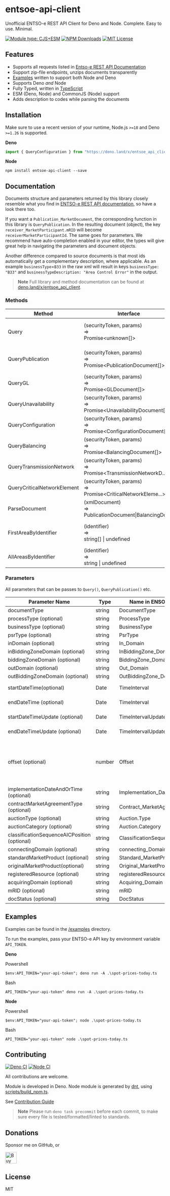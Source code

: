 # entsoe-api-client

Unofficial ENTSO-e REST API Client for Deno and Node. Complete. Easy to use. Minimal.

[![Module type: CJS+ESM](https://img.shields.io/badge/npm-cjs%2Besm-brightgreen)](https://www.npmjs.org/package/entsoe-api-client)
[![NPM Downloads](https://img.shields.io/npm/dm/entsoe-api-client.svg)](https://www.npmjs.org/package/entsoe-api-client)
[![MIT License](https://img.shields.io/badge/license-MIT-blue.svg)](https://github.com/Hexagon/entsoe-api-client/blob/master/LICENSE) 


## Features

  * Supports all requests listed in [Entso-e REST API Documentation](https://transparency.entsoe.eu/content/static_content/Static%20content/web%20api/Guide.html)
  * Support zip-file endpoints, unzips documents transparently
  * [Examples](/examples) written to support both Node and Deno
  * Supports Deno *and* Node
  * Fully Typed, written in [TypeScript](https://www.typescriptlang.org/)
  * ESM (Deno, Node) and CommonJS (Node) support
  * Adds description to codes while parsing the documents


## Installation

Make sure to use a recent version of your runtime, Node.js `>=18` and Deno `>=1.26` is supported.

**Deno**
```javascript
import { QueryConfiguration } from "https://deno.land/x/entsoe_api_client/mod.ts";
```

**Node**
```
npm install entsoe-api-client --save
```


## Documentation

Documents structure and parameters returned by this library closely resemble what you find in [ENTSO-e REST API documentation](https://transparency.entsoe.eu/content/static_content/Static%20content/web%20api/Guide.html), so have a look there too.

If you want a `Publication_MarketDocument`, the corresponding function in this library is `QueryPublication`. In the resulting document (object), the key `receiver_MarketParticipant.mRID` will become `receiverMarketParticipantId`. The same goes for parameters. We recommend have auto-completion enabled in your editor, the types will give great help in navigating the parameters and document objects.

Another difference compared to source documents is that most ids automatically get a complementary description, where applicable. 
As an example `businessType`=`B33` in the raw xml will result in keys `businessType: "B33"` and `businessTypeDescription: "Area Control Error"` in the output.

> **Note** 
> Full library and method documentation can be found at [deno.land/x/entsoe_api_client](https://deno.land/x/entsoe_api_client@0.9.4/mod.ts).

### Methods

| Method                      | Interface                                                                               | Description                                                                                                        |
|-----------------------------|-----------------------------------------------------------------------------------------|--------------------------------------------------------------------------------------------------------------------|
| Query                       | (securityToken, params)<br>=><br>Promise<unknown[]>                  | Fetch any document, and return a array of typed and<br>parsed JavaScript object(s). Primarily internal, but exported. |
| QueryPublication            | (securityToken, params)<br>=><br>Promise<PublicationDocument[]>      | Request Publication_MarketDocument(s), and return<br>a array of typed and parsed JavaScript object(s)                 |
| QueryGL                     | (securityToken, params)<br>=><br>Promise<GLDocument[]>               | Same, for GL_MarketDocument                                                                                        |
| QueryUnavailability         | (securityToken, params)<br>=><br>Promise<UnavailabilityDocument[]>   | Same, for Unavailability_MarketDocument                                                                            |
| QueryConfiguration          | (securityToken, params)<br>=><br>Promise<ConfigurationDocument[]>    | Same, for Configuration_MarketDocument                                                                             |
| QueryBalancing              | (securityToken, params)<br>=><br>Promise<BalancingDocument[]>        | Same, for Balancing_MarketDocument(s)                                                                              |
| QueryTransmissionNetwork    | (securityToken, params)<br>=><br>Promise<TransmissionNetworkD...>    | Same, for Transmission_MarketDocument(s)                                                                           |
| QueryCriticalNetworkElement | (securityToken, params)<br>=><br>Promise<CriticalNetworkEleme...>    | Same, for CriticalNetworkElement_MarketDocument(s)                                                                 |
| ParseDocument               | (xmlDocument)<br>=><br>PublicationDocument\|BalancingDoc...                           | Parses raw XML into a typed object. <br>Primarily internal, but exported and usable.                               |
| FirstAreaByIdentifier       | (identifier)<br>=><br>string[] \| undefined                                           | Finds internal id (10YL-1001A00074) of all areas<br> having aspecific identier (CTA\|SE, BZN\|DE-LU etc...)        |
| AllAreasByIdentifier        | (identifier)<br>=><br>string \| undefined                                             | Same as above, but return first match                                                                              |

### Parameters

All parameters that can be passes to `Query()`, `QueryPublication()` etc.

| Parameter Name                         | Type   | Name in ENSO-e REST API                     | Note                                                       |
|----------------------------------------|--------|---------------------------------------------|------------------------------------------------------------|
| documentType                           | string | DocumentType                                |                                                            |
| processType (optional)                 | string | ProcessType                                 |                                                            |
| businessType (optional)                | string | BusinessType                                |                                                            |
| psrType (optional)                     | string | PsrType                                     |                                                            |
| inDomain (optional)                    | string | In_Domain                                   |                                                            |
| inBiddingZoneDomain (optional)         | string | InBiddingZone_Domain                        |                                                            |
| biddingZoneDomain (optional)           | string | BiddingZone_Domain                          |                                                            |
| outDomain (optional)                   | string | Out_Domain                                  |                                                            |
| outBiddingZoneDomain (optional)        | string | OutBiddingZone_Domain                       |                                                            |
| startDateTime(optional)                | Date   | TimeInterval                                | ISO8601 string                                             |
| endDateTime (optional)                 | Date   | TimeInterval                                | ISO8601 string                                             |
| startDateTimeUpdate (optional)         | Date   | TimeIntervalUpdate                          | ISO8601 string                                             |
| endDateTimeUpdate (optional)           | Date   | TimeIntervalUpdate                          | ISO8601 string                                             |
| offset (optional)                      | number | Offset                                      | Enables fetching more than x documents by using pagination |
| implementationDateAndOrTime (optional) | string | Implementation_DateAndOrTime                | ISO8601 string                                             |
| contractMarketAgreementType (optional) | string | Contract_MarketAgreement.Type               |                                                            |
| auctionType (optional)                 | string | Auction.Type                                |                                                            |
| auctionCategory (optional)             | string | Auction.Category                            |                                                            |
| classificationSequenceAICPosition (optional)| string | ClassificationSequence_(...).Position  |                                                            |
| connectingDomain (optional)            | string | connecting_Domain                           |                                                            |
| standardMarketProduct (optional)       | string | Standard_MarketProduct                      |                                                            |
| originalMarketProduct(optional)        | string | Original_MarketProduct                      |                                                            |
| registeredResource (optional)          | string | registeredResource                          |                                                            |
| acquiringDomain (optional)             | string | Acquiring_Domain                            |                                                            |
| mRID (optional)                        | string | mRID                                        |                                                            |
| docStatus (optional)                   | string | DocStatus                                   |                                                            |

## Examples

Examples can be found in the [/examples](/examples) directory.

To run the examples, pass your ENTSO-e API key by environment variable `API_TOKEN`.

**Deno**

Powershell
```
$env:API_TOKEN="your-api-token"; deno run -A .\spot-prices-today.ts
```
Bash
```
API_TOKEN="your-api-token" deno run -A .\spot-prices-today.ts
```

**Node**

Powershell
```
$env:API_TOKEN="your-api-token"; node .\spot-prices-today.ts
```
Bash
```
API_TOKEN="your-api-token" node .\spot-prices-today.ts
```

## Contributing

[![Deno CI](https://github.com/Hexagon/entsoe-api-client/actions/workflows/deno.yml/badge.svg)](https://github.com/Hexagon/entsoe-api-client/actions/workflows/deno.yml) 
[![Node CI](https://github.com/Hexagon/entsoe-api-client/actions/workflows/nodejs.yml/badge.svg)](https://github.com/Hexagon/entsoe-api-client/actions/workflows/nodejs.yml) 

All contributions are welcome.

Module is developed in Deno. Node module is generated by [dnt](https://deno.land/manual@v1.30.3/advanced/publishing/dnt), using [scripts/build_npm.ts](/scripts/build_npm.ts).

See [Contribution Guide](/CONTRIBUTING.md)

> **Note**
> Please run `deno task precommit` before each commit, to make sure every file is tested/formatted/linted to standards.


## Donations

Sponsor me on GitHub, or

<a href='https://ko-fi.com/C1C7IEEYF' target='_blank'><img height='36' style='border:0px;height:36px;' src='https://storage.ko-fi.com/cdn/kofi1.png?v=3' border='0' alt='Buy Me a Coffee at ko-fi.com' /></a>


## License

MIT

